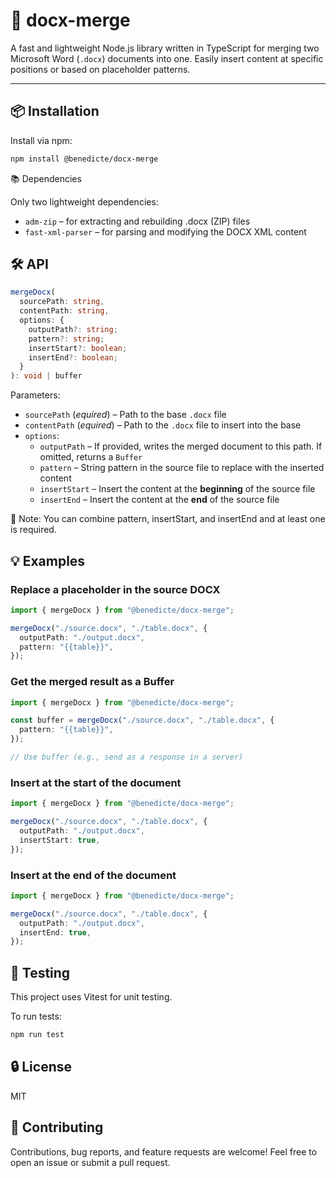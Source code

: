 # 📄 docx-merge

A fast and lightweight Node.js library written in TypeScript for merging two Microsoft Word (`.docx`) documents into one. Easily insert content at specific positions or based on placeholder patterns.

---

## 📦 Installation

Install via npm:

```bash
npm install @benedicte/docx-merge
```

📚 Dependencies

Only two lightweight dependencies:

- `adm-zip` – for extracting and rebuilding .docx (ZIP) files
- `fast-xml-parser` – for parsing and modifying the DOCX XML content

## 🛠️ API

```ts
mergeDocx(
  sourcePath: string,
  contentPath: string,
  options: {
    outputPath?: string;
    pattern?: string;
    insertStart?: boolean;
    insertEnd?: boolean;
  }
): void | buffer
```

Parameters:
- `sourcePath` (*equired*) – Path to the base `.docx` file
- `contentPath` (*equired*) – Path to the `.docx` file to insert into the base
- `options`:
    - `outputPath` – If provided, writes the merged document to this path. If omitted, returns a `Buffer`
    - `pattern` – String pattern in the source file to replace with the inserted content
    - `insertStart` – Insert the content at the **beginning** of the source file
    - `insertEnd` – Insert the content at the **end** of the source file

🔔 Note: You can combine pattern, insertStart, and insertEnd and at least one is required.

## 💡 Examples

### Replace a placeholder in the source DOCX

```ts
import { mergeDocx } from "@benedicte/docx-merge";

mergeDocx("./source.docx", "./table.docx", {
  outputPath: "./output.docx",
  pattern: "{{table}}",
});
```

### Get the merged result as a Buffer

```ts
import { mergeDocx } from "@benedicte/docx-merge";

const buffer = mergeDocx("./source.docx", "./table.docx", {
  pattern: "{{table}}",
});

// Use buffer (e.g., send as a response in a server)
```

### Insert at the start of the document

```ts
import { mergeDocx } from "@benedicte/docx-merge";

mergeDocx("./source.docx", "./table.docx", {
  outputPath: "./output.docx",
  insertStart: true,
});
```

### Insert at the end of the document

```ts
import { mergeDocx } from "@benedicte/docx-merge";

mergeDocx("./source.docx", "./table.docx", {
  outputPath: "./output.docx",
  insertEnd: true,
});
```

## 🧪 Testing

This project uses Vitest for unit testing.

To run tests:

```bash
npm run test
```

## 🔒 License

MIT

## 🤝 Contributing

Contributions, bug reports, and feature requests are welcome! Feel free to open an issue or submit a pull request.